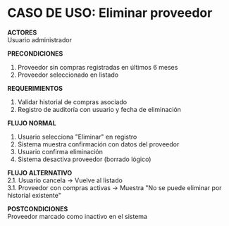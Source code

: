 # CASO DE USO: Eliminar proveedor  
**ACTORES**  
Usuario administrador

**PRECONDICIONES**  
1. Proveedor sin compras registradas en últimos 6 meses  
2. Proveedor seleccionado en listado

**REQUERIMIENTOS**  
1. Validar historial de compras asociado  
2. Registro de auditoría con usuario y fecha de eliminación

**FLUJO NORMAL**  
1. Usuario selecciona "Eliminar" en registro  
2. Sistema muestra confirmación con datos del proveedor  
3. Usuario confirma eliminación  
4. Sistema desactiva proveedor (borrado lógico)

**FLUJO ALTERNATIVO**  
2.1. Usuario cancela → Vuelve al listado  
3.1. Proveedor con compras activas → Muestra "No se puede eliminar por historial existente"

**POSTCONDICIONES**  
Proveedor marcado como inactivo en el sistema